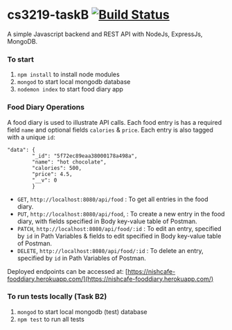 # cs3219-taskB [![Build Status](https://travis-ci.org/nishcafe/cs3219-taskB.svg?branch=master)](https://travis-ci.org/nishcafe/cs3219-taskB)

A simple Javascript backend and REST API with NodeJs, ExpressJs, MongoDB.

### To start
1. `npm install` to install node modules
2. `mongod` to start local mongodb database
2. `nodemon index` to start food diary app

### Food Diary Operations
A food diary is used to illustrate API calls. Each food entry is has a required field `name` and optional fields `calories` & `price`. Each entry is also tagged with a unique `id`:
```
"data": {
        "_id": "5f72ec89eaa38000178a498a",
        "name": "hot chocolate",
        "calories": 500,
        "price": 4.5,
        "__v": 0
        }
```

* `GET`, `http://localhost:8080/api/food` : To get all entries in the food diary.
* `PUT`, `http://localhost:8080/api/food`,  : To create a new entry in the food diary, with fields specified in Body key-value table of Postman.
* `PATCH`, `http://localhost:8080/api/food/:id` : To edit an entry, specified by `id` in Path Variables & fields to edit specified in Body key-value table of Postman.
* `DELETE`, `http://localhost:8080/api/food/:id` : To delete an entry, specified by `id` in Path Variables of Postman.




Deployed endpoints can be accessed at: [https://nishcafe-fooddiary.herokuapp.com/](https://nishcafe-fooddiary.herokuapp.com/)

### To run tests locally (Task B2)
1. `mongod` to start local mongodb (test) database
2. `npm test` to run all tests
